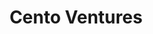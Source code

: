 ---
layout: firm_page
title: "Cento Ventures"
id: "cento.vc"
permalink: "/centoventurescento.vc/"
website: "https://www.cento.vc"
offices: "Singapore (Singapore), Seoul (Korea)"
investment_stages: "Series A, Series B"
portfolio_companies: "2C2P, Aqwire, Brodo, CodaPay, CrePASS, Ctrl/Shift, Cùng Mua, Doxa, Edvance, FastCo, Finfra, Food Runner, GoQuo, Grain, iPrice, Jirnexu, Kaidee, Kalibrr, Medical Departures, Mercaux, Migme, OpenPlan, Pixibo, Pomelo, PracBiz, ProCredit, PropertyScout, Sirius Technologies, Syte, WearYouWant"
portfolio_link: "https://cento.vc/portfolio-company/"
investment_markets: "Fintech, E-commerce, Fashion, Recruitment, Travel, Food Delivery, Financial Services, Real Estate"
founded_year: "2011"
description: "Cento Ventures is a venture capital firm supporting early-stage tech startups in Southeast Asia. They provide financial backing and practical support, including strategic insights and network access, to help these companies become market leaders. Their focus is on companies demonstrating market demand and poised for regional scaling."
linkedin: "https://linkedin.com/company/cento-ventures"
twitter: "https://twitter.com/cento_ventures"
instagram: ""
team_page: "https://cento.vc/team/"
investor_type: "Venture Capital"
crunchbase: "https://www.crunchbase.com/organization/cento-ventures"
pitchbook: "https://pitchbook.com/profiles/investor/56857-15"

# SEO Optimization
meta_title: "Cento Ventures - VC Firm - projectstartups.com"
meta_description: "Cento Ventures, Cento Ventures is a venture capital firm supporting early-stage tech startups in Southeast Asia. They provide financial backing and practical support,..."
meta_keywords: "Cento Ventures, Fintech, E-commerce, Fashion, Recruitment, Travel, Food Delivery, Financial Services, Real Estate, VC firm, venture capital, startup investor, projectstartups.com"
canonical_url: "https://vc.projectstartups.com/centoventurescento.vc/"
---
